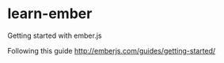 learn-ember
===========

Getting started with ember.js

Following this guide http://emberjs.com/guides/getting-started/
